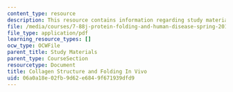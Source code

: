 ```yaml
---
content_type: resource
description: This resource contains information regarding study materials.
file: /media/courses/7-88j-protein-folding-and-human-disease-spring-2015/06a0a18e02fb9d62e6849f671939dfd9_MIT7_88JS15_CollagenS.pdf
file_type: application/pdf
learning_resource_types: []
ocw_type: OCWFile
parent_title: Study Materials
parent_type: CourseSection
resourcetype: Document
title: Collagen Structure and Folding In Vivo
uid: 06a0a18e-02fb-9d62-e684-9f671939dfd9
---
```

